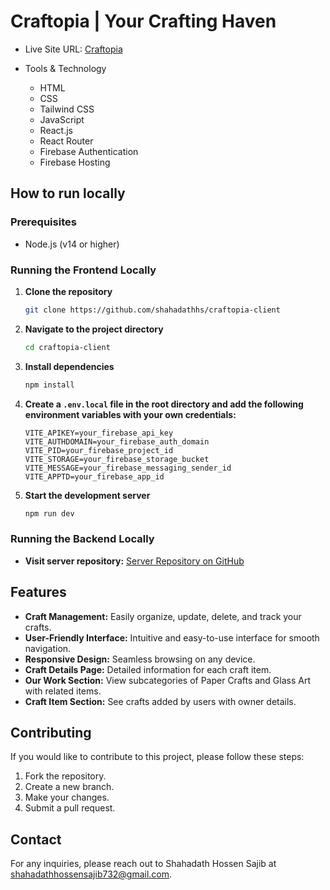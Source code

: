# Craftopia | Your Crafting Haven

- Live Site URL: [Craftopia](https://tenth-a-craftopia.web.app/)

- Tools & Technology
  - HTML
  - CSS
  - Tailwind CSS
  - JavaScript
  - React.js
  - React Router
  - Firebase Authentication
  - Firebase Hosting

## How to run locally

### Prerequisites

- Node.js (v14 or higher)

### Running the Frontend Locally

1. **Clone the repository**

   ```bash
   git clone https://github.com/shahadathhs/craftopia-client
   ```

2. **Navigate to the project directory**

   ```bash
   cd craftopia-client
   ```

3. **Install dependencies**

   ```bash
   npm install
   ```

4. **Create a `.env.local` file in the root directory and add the following environment variables with your own credentials:**

   ```env
   VITE_APIKEY=your_firebase_api_key
   VITE_AUTHDOMAIN=your_firebase_auth_domain
   VITE_PID=your_firebase_project_id
   VITE_STORAGE=your_firebase_storage_bucket
   VITE_MESSAGE=your_firebase_messaging_sender_id
   VITE_APPTD=your_firebase_app_id
   ```

5. **Start the development server**

   ```bash
   npm run dev
   ```

### Running the Backend Locally

- **Visit server repository:** [Server Repository on GitHub](https://github.com/shahadathhs/craftopia-server)


## Features

- **Craft Management:** Easily organize, update, delete, and track your crafts.
- **User-Friendly Interface:** Intuitive and easy-to-use interface for smooth navigation.
- **Responsive Design:** Seamless browsing on any device.
- **Craft Details Page:** Detailed information for each craft item.
- **Our Work Section:** View subcategories of Paper Crafts and Glass Art with related items.
- **Craft Item Section:** See crafts added by users with owner details.

## Contributing

If you would like to contribute to this project, please follow these steps:

1. Fork the repository.
2. Create a new branch.
3. Make your changes.
4. Submit a pull request.

## Contact

For any inquiries, please reach out to Shahadath Hossen Sajib at <shahadathhossensajib732@gmail.com>.